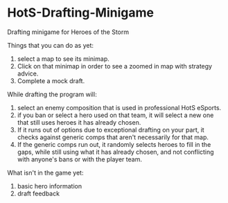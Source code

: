 # HotS-Drafting-Minigame
Drafting minigame for Heroes of the Storm

Things that you can do as yet:
1)  select a map to see its minimap.
2)  Click on that minimap in order to see a zoomed in map with strategy advice.
3)  Complete a mock draft.

While drafting the program will:
1)  select an enemy composition that is used in professional HotS eSports.
2)  if you ban or select a hero used on that team, it will select a new one that still uses heroes it has already chosen.
3)  If it runs out of options due to exceptional drafting on your part, it checks against generic comps that aren't necessarily for that map.
4)  If the generic comps run out, it randomly selects heroes to fill in the gaps, while still using what it has already chosen, and not conflicting with anyone's bans or with the player team.

What isn't in the game yet:
1)  basic hero information
2)  draft feedback
